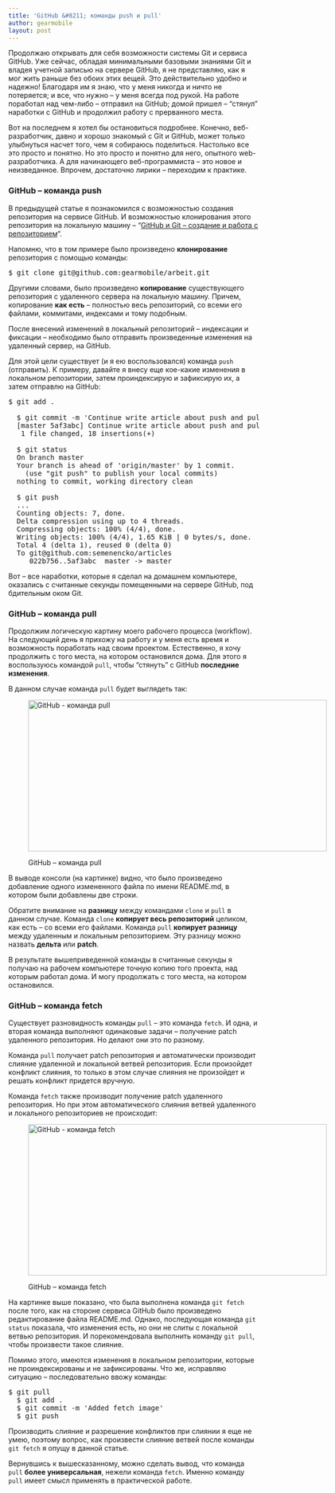 ```yaml
---
title: 'GitHub &#8211; команды push и pull'
author: gearmobile
layout: post
---
```

Продолжаю открывать для себя возможности системы Git и сервиса GitHub. Уже сейчас, обладая минимальными базовыми знаниями Git и владея учетной записью на сервере GitHub, я не представляю, как я мог жить раньше без обоих этих вещей. Это действительно удобно и надежно! Благодаря им я знаю, что у меня никогда и ничто не потеряется; и все, что нужно &#8211; у меня всегда под рукой. На работе поработал над чем-либо &#8211; отправил на GitHub; домой пришел &#8211; &#8220;стянул&#8221; наработки с GitHub и продолжил работу с прерванного места.

Вот на последнем я хотел бы остановиться подробнее. Конечно, веб-разработчик, давно и хорошо знакомый с Git и GitHub, может только улыбнуться насчет того, чем я собираюсь поделиться. Настолько все это просто и понятно. Но это просто и понятно для него, опытного web-разработчика. А для начинающего веб-программиста &#8211; это новое и неизведанное. Впрочем, достаточно лирики &#8211; переходим к практике.

### GitHub &#8211; команда push

В предыдущей статье я познакомился с возможностью создания репозитория на сервисе GitHub. И возможностью клонирования этого репозитория на локальную машину &#8211; &#8220;[GitHub и Git &#8211; создание и работа с репозиторием][1]&#8220;.

Напомню, что в том примере было произведено **клонирование** репозитория с помощью команды:

<pre>$ git clone git@github.com:gearmobile/arbeit.git
</pre>

Другими словами, было произведено **копирование** существующего репозитория с удаленного сервера на локальную машину. Причем, копирование **как есть** &#8211; полностью весь репозиторий, со всеми его файлами, коммитами, индексами и тому подобным.

После внесений изменений в локальный репозиторий &#8211; индексации и фиксации &#8211; необходимо было отправить произведенные изменения на удаленный сервер, на GitHub.

Для этой цели существует (и я ею воспользовался) команда `push` (отправить). К примеру, давайте я внесу еще кое-какие изменения в локальном репозитории, затем проиндексирую и зафиксирую их, а затем отправлю на GitHub:

<pre>$ git add .

  $ git commit -m 'Continue write article about push and pull in GitHub'
  [master 5af3abc] Continue write article about push and pull in GitHub
   1 file changed, 18 insertions(+)

  $ git status
  On branch master
  Your branch is ahead of 'origin/master' by 1 commit.
    (use "git push" to publish your local commits)
  nothing to commit, working directory clean

  $ git push
  ...
  Counting objects: 7, done.
  Delta compression using up to 4 threads.
  Compressing objects: 100% (4/4), done.
  Writing objects: 100% (4/4), 1.65 KiB | 0 bytes/s, done.
  Total 4 (delta 1), reused 0 (delta 0)
  To git@github.com:semenencko/articles
     022b756..5af3abc  master -> master
</pre>

Вот &#8211; все наработки, которые я сделал на домашнем компьютере, оказались с считанные секунды помещенными на сервере GitHub, под бдительным оком Git.

### GitHub &#8211; команда pull

Продолжим логическую картину моего рабочего процесса (workflow). На следующий день я прихожу на работу и у меня есть время и возможность поработать над своим проектом. Естественно, я хочу продолжить с того места, на котором остановился дома. Для этого я воспользуюсь командой `pull`, чтобы &#8220;стянуть&#8221; с GitHub **последние изменения**.

В данном случае команда `pull` будет выглядеть так:<figure id="attachment_1748" style="width: 600px;" class="wp-caption aligncenter">

[<img src="http://localhost:7788/third/wp-content/uploads/2014/08/github-pull-600x304.png" alt="GitHub - команда pull" width="600" height="304" class="size-medium wp-image-1748" />][2]<figcaption class="wp-caption-text">GitHub &#8211; команда pull</figcaption></figure> 

В выводе консоли (на картинке) видно, что было произведено добавление одного измененного файла по имени README.md, в котором были добавлены две строки.

Обратите внимание на **разницу** между командами `clone` и `pull` в данном случае. Команда `clone` **копирует весь репозиторий** целиком, как есть &#8211; со всеми его файлами. Команда `pull` **копирует разницу** между удаленным и локальным репозиторием. Эту разницу можно назвать **дельта** или **patch**.

В результате вышеприведенной команды в считанные секунды я получаю на рабочем компьютере точную копию того проекта, над которым работал дома. И могу продолжать с того места, на котором остановился.

### GitHub &#8211; команда fetch

Существует разновидность команды `pull` &#8211; это команда `fetch`. И одна, и вторая команда выполняют одинаковые задачи &#8211; получение patch удаленного репозитория. Но делают они это по разному.

Команда `pull` получает patch репозитория и автоматически производит слияние удаленной и локальной ветвей репозитория. Если произойдет конфликт слияния, то только в этом случае слияния не произойдет и решать конфликт придется вручную.

Команда `fetch` также производит получение patch удаленного репозитория. Но при этом автоматического слияния ветвей удаленного и локального репозиториев не происходит:<figure id="attachment_1749" style="width: 600px;" class="wp-caption aligncenter">

[<img src="http://localhost:7788/third/wp-content/uploads/2014/08/github-fetch-600x304.png" alt="GitHub - команда fetch" width="600" height="304" class="size-medium wp-image-1749" />][3]<figcaption class="wp-caption-text">GitHub &#8211; команда fetch</figcaption></figure> 

На картинке выше показано, что была выполнена команда `git fetch` после того, как на стороне сервиса GitHub было произведено редактирование файла README.md. Однако, последующая команда `git status` показала, что изменения есть, но они не слиты с локальной ветвью репозитория. И порекомендовала выполнить команду `git pull`, чтобы произвести такое слияние.

Помимо этого, имеются изменения в локальном репозитории, которые не проиндексированы и не зафиксированы. Что же, исправляю ситуацию &#8211; последовательно ввожу команды:

<pre>$ git pull
  $ git add .
  $ git commit -m 'Added fetch image'
  $ git push
</pre>

Производить слияние и разрешение конфликтов при слиянии я еще не умею, поэтому вопрос, как произвести слияние ветвей после команды `git fetch` я опущу в данной статье.

Вернувшись к вышесказанному, можно сделать вывод, что команда `pull` **более универсальная**, нежели команда `fetch`. Именно команду `pull` имеет смысл применять в практической работе.

 [1]: http://localhost:7788/third/?p=1730 "GitHub и Git - создание и работа с репозиторием"
 [2]: http://localhost:7788/third/wp-content/uploads/2014/08/github-pull.png
 [3]: http://localhost:7788/third/wp-content/uploads/2014/08/github-fetch.png